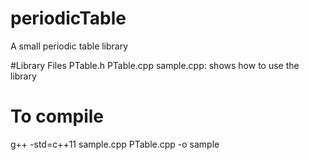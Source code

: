 # periodicTable
A small periodic table library

#Library Files
PTable.h
PTable.cpp
sample.cpp: shows how to use the library

# To compile
g++ -std=c++11 sample.cpp PTable.cpp  -o sample

